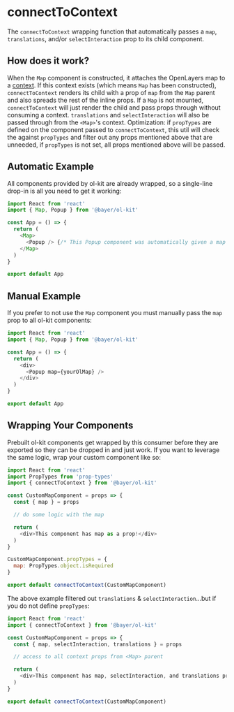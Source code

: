 # connectToContext
The `connectToContext` wrapping function that automatically passes a `map`, `translations`, and/or `selectInteraction` prop to its child component.

## How does it work?
When the `Map` component is constructed, it attaches the OpenLayers map to a [context](https://reactjs.org/docs/context.html). If this context exists (which means `Map` has been constructed), `connectToContext` renders its child with a prop of `map` from the `Map` parent and also spreads the rest of the inline props. If a `Map` is not mounted, `connectToContext` will just render the child and pass props through without consuming a context. `translations` and `selectInteraction` will also be passed through from the `<Map>`'s context. Optimization: if `propTypes` are defined on the component passed to `connectToContext`, this util will check the against `propTypes` and filter out any props mentioned above that are unneeded, if `propTypes` is not set, all props mentioned above will be passed.

## Automatic Example
All components provided by ol-kit are already wrapped, so a single-line drop-in is all you need to get it working:
```javascript
import React from 'react'
import { Map, Popup } from '@bayer/ol-kit'

const App = () => {
  return (
    <Map>
      <Popup /> {/* This Popup component was automatically given a map prop when wrapped by connectToContext internally */}
    </Map>
  )
}

export default App
```

## Manual Example
If you prefer to not use the `Map` component you must manually pass the `map` prop to all ol-kit components:
```javascript
import React from 'react'
import { Map, Popup } from '@bayer/ol-kit'

const App = () => {
  return (
    <div>
      <Popup map={yourOlMap} />
    </div>
  )
}

export default App
```

## Wrapping Your Components
Prebuilt ol-kit components get wrapped by this consumer before they are exported so they can be dropped in and just work. If you want to leverage the same logic, wrap your custom component like so:
```javascript
import React from 'react'
import PropTypes from 'prop-types'
import { connectToContext } from '@bayer/ol-kit'

const CustomMapComponent = props => {
  const { map } = props

  // do some logic with the map

  return (
    <div>This component has map as a prop!</div>
  )
}

CustomMapComponent.propTypes = {
  map: PropTypes.object.isRequired
}

export default connectToContext(CustomMapComponent)
```
The above example filtered out `translations` & `selectInteraction`...but if you do not define `propTypes`:
```javascript
import React from 'react'
import { connectToContext } from '@bayer/ol-kit'

const CustomMapComponent = props => {
  const { map, selectInteraction, translations } = props

  // access to all context props from <Map> parent

  return (
    <div>This component has map, selectInteraction, and translations props!</div>
  )
}

export default connectToContext(CustomMapComponent)
```
